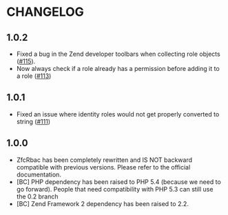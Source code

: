 # CHANGELOG

## 1.0.2

* Fixed a bug in the Zend developer toolbars when collecting role objects ([#115](https://github.com/ZF-Commons/ZfcRbac/pull/115)).
* Now always check if a role already has a permission before adding it to a role ([#113](https://github.com/ZF-Commons/ZfcRbac/pull/113))

## 1.0.1

* Fixed an issue where identity roles would not get properly converted to string ([#111](https://github.com/ZF-Commons/ZfcRbac/pull/111))

## 1.0.0

* ZfcRbac has been completely rewritten and IS NOT backward compatible with previous versions. Please refer to
the official documentation.
* [BC] PHP dependency has been raised to PHP 5.4 (because we need to go forward). People that need compatibility
with PHP 5.3 can still use the 0.2 branch
* [BC] Zend Framework 2 dependency has been raised to 2.2.
